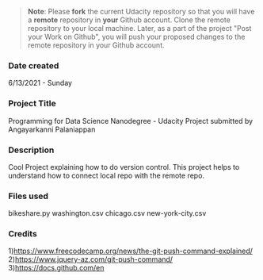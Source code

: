 >**Note**: Please **fork** the current Udacity repository so that you will have a **remote** repository in **your** Github account. Clone the remote repository to your local machine. Later, as a part of the project "Post your Work on Github", you will push your proposed changes to the remote repository in your Github account.

### Date created
6/13/2021 - Sunday

### Project Title
Programming for Data Science Nanodegree - Udacity Project submitted by Angayarkanni Palaniappan

### Description
Cool Project explaining how to do version control. This project helps to understand how to connect local repo with the remote repo.

### Files used
bikeshare.py
washington.csv
chicago.csv
new-york-city.csv

### Credits
1)https://www.freecodecamp.org/news/the-git-push-command-explained/
2)https://www.jquery-az.com/git-push-command/
3)https://docs.github.com/en
